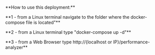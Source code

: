 <p>**How to use this deployment:**</p>
<p>**1 - from a Linux terminal navigate to the folder where the docker-compose file is located"**</p>
<p>**2 - from a Linux terminal type "docker-compose up -d"**</p>
<p>**3 - from a Web Browser type http://{localhost or IP}/performance-analyzer**</p>
